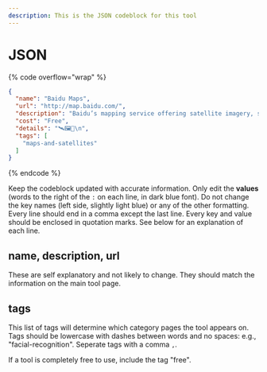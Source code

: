 ```yaml
---
description: This is the JSON codeblock for this tool
---
```


# JSON

{% code overflow="wrap" %}
```json
{
  "name": "Baidu Maps",
  "url": "http://map.baidu.com/",
  "description": "Baidu’s mapping service offering satellite imagery, street maps, and streetview (“Panorama” - zh:百度全景).",
  "cost": "Free",
  "details": "🛰️🖼️📍\n",
  "tags": [
    "maps-and-satellites"
  ]
}
```
{% endcode %}

Keep the codeblock updated with accurate information. Only edit the **values** (words to the right of the `:` on each line, in dark blue font). Do not change the key names (left side, slightly light blue) or any of the other formatting. Every line should end in a comma except the last line. Every key and value should be enclosed in quotation marks. See below for an explanation of each line.&#x20;

## name, description, url

These are self explanatory and not likely to change. They should match the information on the main tool page.

## tags

This list of tags will determine which category pages the tool appears on. Tags should be lowercase with dashes between words and no spaces: e.g., "facial-recognition". Seperate tags with a comma `,`.

If a tool is completely free to use, include the tag "free".

